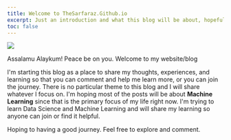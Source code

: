 ```yaml
---
title: Welcome to TheSarfaraz.Github.io
excerpt: Just an introduction and what this blog will be about, hopefully
toc: false
---
```


![](http://www.pngonly.com/wp-content/uploads/2017/05/Bismillah-PNG-Image-8812.png)

Assalamu Alaykum!
Peace be on you. Welcome to my website/blog

I'm starting this blog as a place to share my thoughts, experiences, and learning so that you can comment and help me learn more, or you can join the journey.
There is no particular theme to this blog and I will share whatever I focus on.
I'm hoping most of the posts will be about **Machine Learning** since that is the primary focus of my life right now. I'm trying to learn Data Science and Machine Learning and will share my learning so anyone can join or find it helpful.

Hoping to having a good journey. Feel free to explore and comment.
